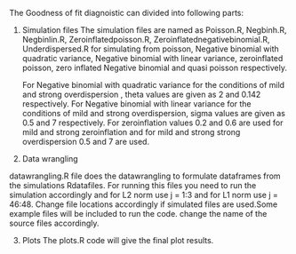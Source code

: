 The Goodness of fit diagnoistic can divided into following parts:
1. Simulation files
   The simulation files are named as Poisson.R, Negbinh.R, Negbinlin.R, Zeroinflatedpoisson.R, Zeroinflatednegativebinomial.R, Underdispersed.R for simulating from poisson, Negative binomial with quadratic
   variance, Negative binomial with linear variance, zeroinflated poisson, zero inflated Negative binomial and quasi poisson respectively.

   For Negative binomial with quadratic variance for the conditions of mild and strong overdispersion , theta values are given as 2 and 0.142 respectively.
   For Negative binomial with linear variance for the conditions of mild and strong overdispersion, sigma values are given as 0.5 and 7 respectively.
   For zeroinflation values 0.2 and 0.6 are used for mild and strong zeroinflation and for mild and strong strong overdispersion 0.5 and 7 are used.
2. Data wrangling
   
datawrangling.R file does the datawrangling to formulate dataframes from the simulations Rdatafiles. For running this files you need to run the simulation accordingly and for L2 norm use j = 1:3 and for L1 norm use j = 46:48. Change file locations accordingly if simulated files are used.Some example files will be included to run the code. change the name of the source files accordingly.

3. Plots
   The plots.R code will give the final plot results. 
